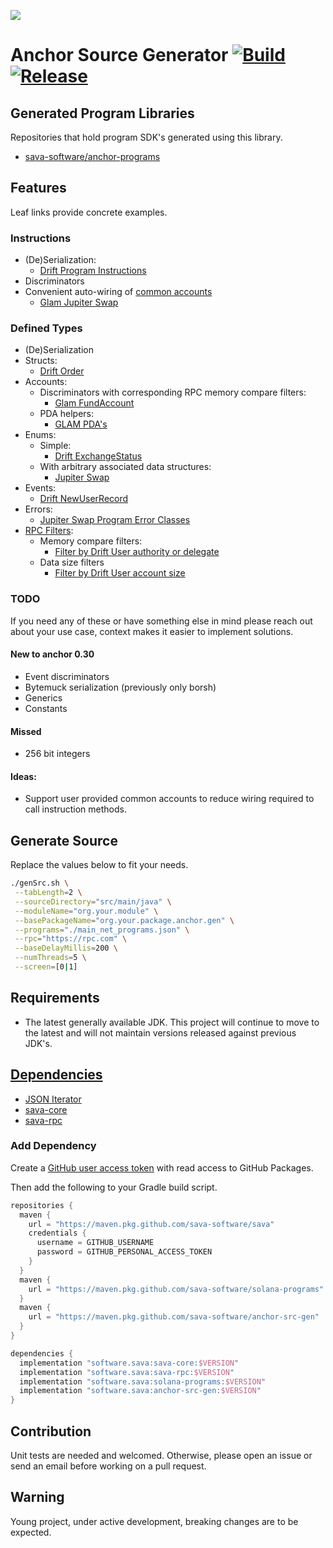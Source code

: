 ![](https://github.com/sava-software/sava/blob/003cf88b3cd2a05279027557f23f7698662d2999/assets/images/solana_java_cup.svg)

# Anchor Source Generator [![Build](https://github.com/sava-software/anchor-src-gen/actions/workflows/gradle.yml/badge.svg)](https://github.com/sava-software/anchor-src-gen/actions/workflows/gradle.yml) [![Release](https://github.com/sava-software/anchor-src-gen/actions/workflows/release.yml/badge.svg)](https://github.com/sava-software/anchor-src-gen/actions/workflows/release.yml)

## Generated Program Libraries

Repositories that hold program SDK's generated using this library.

- [sava-software/anchor-programs](https://github.com/sava-software/anchor-programs/tree/main/programs/src/main/java/software/sava/anchor/programs)

## Features

Leaf links provide concrete examples.

### Instructions

- (De)Serialization:
    - [Drift Program Instructions](https://github.com/sava-software/anchor-programs/blob/main/programs/src/main/java/software/sava/anchor/programs/drift/anchor/DriftProgram.java)
- Discriminators
- Convenient auto-wiring
  of [common accounts](https://github.com/sava-software/sava/blob/main/core/src/main/java/software/sava/core/accounts/SolanaAccounts.java)
    - [Glam Jupiter Swap](https://github.com/sava-software/anchor-programs/blob/2715022ac3c6a72469ff817541e0f1c38cb942c3/programs/src/main/java/software/sava/anchor/programs/glam/anchor/GlamProgram.java#L325)

### Defined Types

- (De)Serialization
- Structs:
    - [Drift Order](https://github.com/sava-software/anchor-programs/blob/2715022ac3c6a72469ff817541e0f1c38cb942c3/programs/src/main/java/software/sava/anchor/programs/drift/anchor/types/Order.java)
- Accounts:
    * Discriminators with corresponding RPC memory compare filters:
        * [Glam FundAccount](https://github.com/sava-software/anchor-programs/blob/2715022ac3c6a72469ff817541e0f1c38cb942c3/programs/src/main/java/software/sava/anchor/programs/glam/anchor/types/FundAccount.java#L31)
    * PDA helpers:
        * [GLAM PDA's](https://github.com/sava-software/anchor-programs/blob/2715022ac3c6a72469ff817541e0f1c38cb942c3/programs/src/main/java/software/sava/anchor/programs/glam/anchor/GlamPDAs.java)
- Enums:
    * Simple:
        * [Drift ExchangeStatus](https://github.com/sava-software/anchor-programs/blob/329056d611440fde45371aea7f5c95bf1bb465fb/programs/src/main/java/software/sava/anchor/programs/drift/anchor/types/ExchangeStatus.java)
    * With arbitrary associated data structures:
        * [Jupiter Swap](https://github.com/sava-software/anchor-programs/blob/329056d611440fde45371aea7f5c95bf1bb465fb/programs/src/main/java/software/sava/anchor/programs/jupiter/swap/anchor/types/Swap.java)
- Events:
    * [Drift NewUserRecord](https://github.com/sava-software/anchor-programs/blob/2715022ac3c6a72469ff817541e0f1c38cb942c3/programs/src/main/java/software/sava/anchor/programs/drift/anchor/types/NewUserRecord.java)
- Errors:
    * [Jupiter Swap Program Error Classes](https://github.com/sava-software/anchor-programs/blob/b6624c92404215daa2355ec719784fdf447786a3/programs/src/main/java/software/sava/anchor/programs/jupiter/swap/anchor/JupiterError.java)
- [RPC Filters](https://solana.com/docs/rpc#filter-criteria):
    - Memory compare filters:
        - [Filter by Drift User authority or delegate](https://github.com/sava-software/anchor-programs/blob/2715022ac3c6a72469ff817541e0f1c38cb942c3/programs/src/main/java/software/sava/anchor/programs/drift/anchor/types/User.java#L91)
    - Data size filters
        * [Filter by Drift User account size](https://github.com/sava-software/anchor-programs/blob/250f1ede541e6c617a29694a0d4ba442fe2e3293/programs/src/main/java/software/sava/anchor/programs/drift/anchor/types/User.java#L87)

### TODO

If you need any of these or have something else in mind please reach out about your use case, context makes it easier to
implement solutions.

#### New to anchor 0.30

* Event discriminators
* Bytemuck serialization (previously only borsh)
* Generics
* Constants

#### Missed

* 256 bit integers

#### Ideas:

* Support user provided common accounts to reduce wiring required to call instruction methods.

## Generate Source

Replace the values below to fit your needs.

```bash
./genSrc.sh \
 --tabLength=2 \
 --sourceDirectory="src/main/java" \
 --moduleName="org.your.module" \
 --basePackageName="org.your.package.anchor.gen" \
 --programs="./main_net_programs.json" \
 --rpc="https://rpc.com" \
 --baseDelayMillis=200 \
 --numThreads=5 \
 --screen=[0|1]
```

## Requirements

- The latest generally available JDK. This project will continue to move to the latest and will not maintain
  versions released against previous JDK's.

## [Dependencies](src/main/java/module-info.java)

- [JSON Iterator](https://github.com/comodal/json-iterator?tab=readme-ov-file#json-iterator)
- [sava-core](https://github.com/sava-software/sava)
- [sava-rpc](https://github.com/sava-software/sava)

### Add Dependency

Create
a [GitHub user access token](https://docs.github.com/en/authentication/keeping-your-account-and-data-secure/managing-your-personal-access-tokens#creating-a-personal-access-token-classic)
with read access to GitHub Packages.

Then add the following to your Gradle build script.

```groovy
repositories {
  maven {
    url = "https://maven.pkg.github.com/sava-software/sava"
    credentials {
      username = GITHUB_USERNAME
      password = GITHUB_PERSONAL_ACCESS_TOKEN
    }
  }
  maven {
    url = "https://maven.pkg.github.com/sava-software/solana-programs"
  }
  maven {
    url = "https://maven.pkg.github.com/sava-software/anchor-src-gen"
  }
}

dependencies {
  implementation "software.sava:sava-core:$VERSION"
  implementation "software.sava:sava-rpc:$VERSION"
  implementation "software.sava:solana-programs:$VERSION"
  implementation "software.sava:anchor-src-gen:$VERSION"
}
```

## Contribution

Unit tests are needed and welcomed. Otherwise, please open an issue or send an email before working on a pull request.

## Warning

Young project, under active development, breaking changes are to be expected.
